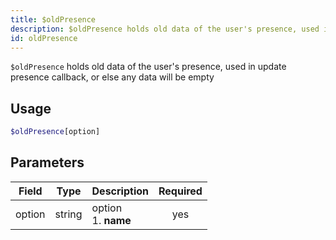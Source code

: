 ```yaml
---
title: $oldPresence 
description: $oldPresence holds old data of the user's presence, used in update presence callback, or else any data will be empty
id: oldPresence
---
```


`$oldPresence` holds old data of the user's presence, used in update presence callback, or else any data will be empty

## Usage

```php
$oldPresence[option]
```

## Parameters 


| Field     | Type    | Description                                        | Required |
|-----------|---------|----------------------------------------------------| :------: |
| option    | string  | option <br> 1. **name**                            | yes      |
